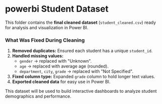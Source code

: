 # powerbi Student Dataset

This folder contains the **final cleaned dataset** (`student_cleaned.csv`) ready for analysis and visualization in Power BI.

### What Was Fixed During Cleaning
1. **Removed duplicates:** Ensured each student has a unique `student_id`.
2. **Handled missing values:**
   - `gender` → replaced with "Unknown".
   - `age` → replaced with average age (rounded).
   - `department`, `city`, `grade` → replaced with "Not Specified".
3. **Fixed column type:** Expanded `grade` column to hold longer text values.
4. **Exported cleaned data** for easy use in Power BI.

This dataset will be used to build interactive dashboards to analyze student demographics and performance.
